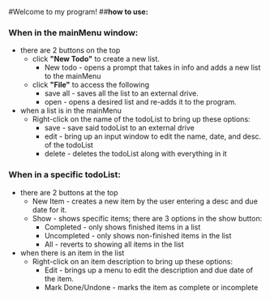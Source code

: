 #Welcome to my program!
##**how to use:**
### When in the mainMenu window:
* there are 2 buttons on the top
  * click **"New Todo"** to create a new list.
    * New todo - opens a prompt that takes in info and adds a new list to the mainMenu
  * click **"File"** to access the following
    * save all - saves all the list to an external drive.
    * open     - opens a desired list and re-adds it to the program.
* when a list is in the mainMenu
  * Right-click on the name of the todoList to bring up these options:
    * save   - save said todoList to an external drive
    * edit   - bring up an input window to edit the name, date, and desc. of the todoList
    * delete - deletes the todoList along with everything in it

### When in a specific todoList:
* there are 2 buttons at the top
  * New Item - creates a new item by the user entering a desc and due date for it.
  * Show          - shows specific items; there are 3 options in the show button:
    * Completed   - only shows finished items in a list
    * Uncompleted - only shows non-finished items in the list
    * All         - reverts to showing all items in the list
* when there is an item in the list
  * Right-click on an item description to bring up these options:
    * Edit - brings up a menu to edit the description and due date of the item.
    * Mark Done/Undone - marks the item as complete or incomplete
